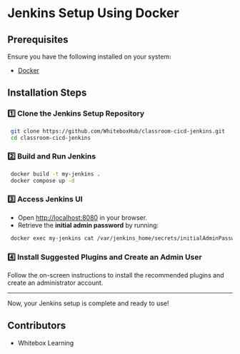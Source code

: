# Jenkins Setup Using Docker

## Prerequisites
Ensure you have the following installed on your system:
- [Docker](https://docs.docker.com/get-docker/)

## Installation Steps

### 1️⃣ Clone the Jenkins Setup Repository
```sh
 git clone https://github.com/WhiteboxHub/classroom-cicd-jenkins.git
 cd classroom-cicd-jenkins
```

### 2️⃣ Build and Run Jenkins
```sh
 docker build -t my-jenkins .
 docker compose up -d
```

### 3️⃣ Access Jenkins UI
- Open [http://localhost:8080](http://localhost:8080) in your browser.
- Retrieve the **initial admin password** by running:
```sh
 docker exec my-jenkins cat /var/jenkins_home/secrets/initialAdminPassword
```

### 4️⃣ Install Suggested Plugins and Create an Admin User
Follow the on-screen instructions to install the recommended plugins and create an administrator account.

---
Now, your Jenkins setup is complete and ready to use!

## Contributors
- Whitebox Learning

